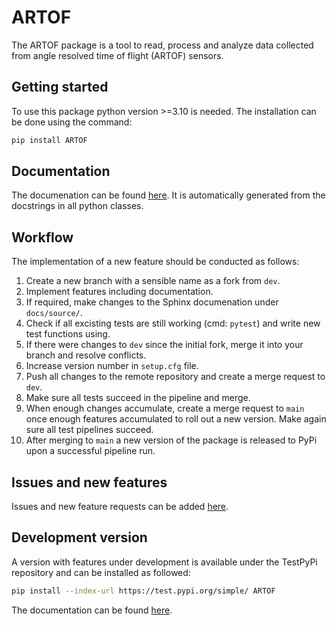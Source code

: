 # ARTOF
The ARTOF package is a tool to read, process and analyze data collected from angle resolved time of flight (ARTOF) sensors.

## Getting started
To use this package python version >=3.10 is needed. The installation can be done using the command:
```bash
pip install ARTOF
```

## Documentation
The documenation can be found [here](https://artof-42d889.pages.hzdr.de/main/). It is automatically generated from the docstrings in all python classes.

## Workflow
The implementation of a new feature should be conducted as follows:
1. Create a new branch with a sensible name as a fork from `dev`.
2. Implement features including documentation.
3. If required, make changes to the Sphinx documenation under `docs/source/`.
4. Check if all excisting tests are still working (cmd: `pytest`) and write new test functions using.
5. If there were changes to `dev` since the initial fork, merge it into your branch and resolve conflicts.
6. Increase version number in `setup.cfg` file.
7. Push all changes to the remote repository and create a merge request to `dev`.
8. Make sure all tests succeed in the pipeline and merge.
9. When enough changes accumulate, create a merge request to `main` once enough features accumulated to roll out a new version. Make again sure all test pipelines succeed.
10. After merging to `main` a new version of the package is released to PyPi upon a successful pipeline run.

## Issues and new features
Issues and new feature requests can be added [here](https://codebase.helmholtz.cloud/carl.meier/artof/-/issues).

## Development version
A version with features under development is available under the TestPyPi repository and can be installed as followed:
```bash
pip install --index-url https://test.pypi.org/simple/ ARTOF
```
The documentation can be found [here](https://artof-42d889.pages.hzdr.de/dev/).